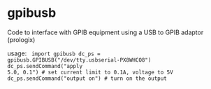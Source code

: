 # gpibusb
Code to interface with GPIB equipment using a USB to GPIB adaptor (prologix)

usage:
<code>
import gpibusb
dc_ps = gpibusb.GPIBUSB("/dev/tty.usbserial-PX8WHCO8")
dc_ps.sendCommand("apply 5.0, 0.1") # set current limit to 0.1A, voltage to 5V
dc_ps.sendCommand("output on") # turn on the output
</code>
